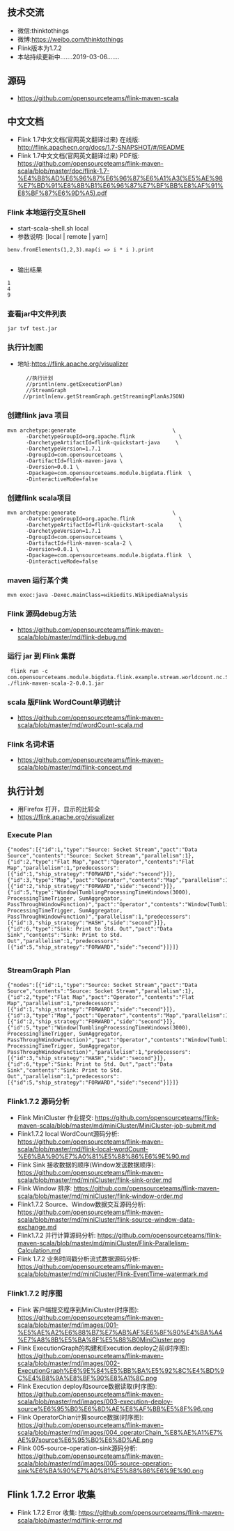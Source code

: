 ## 技术交流
- 微信:thinktothings
- 微博:https://weibo.com/thinktothings
- Flink版本为1.7.2
- 本站持续更新中.......2019-03-06.......


## 源码
- https://github.com/opensourceteams/flink-maven-scala

## 中文文档
- Flink 1.7中文文档(官网英文翻译过来) 在线版: http://flink.apachecn.org/docs/1.7-SNAPSHOT/#/README
- Flink 1.7中文文档(官网英文翻译过来) PDF版: https://github.com/opensourceteams/flink-maven-scala/blob/master/doc/flink-1.7-%E4%B8%AD%E6%96%87%E6%96%87%E6%A1%A3(%E5%AE%98%E7%BD%91%E8%8B%B1%E6%96%87%E7%BF%BB%E8%AF%91%E8%BF%87%E6%9D%A5).pdf

### Flink 本地运行交互Shell
- start-scala-shell.sh local     
- 参数说明: [local | remote <host> <port> | yarn]
```aidl
benv.fromElements(1,2,3).map(i => i * i ).print


```
- 输出结果
```aidl
1
4
9

```

###  查看jar中文件列表
```aidl
jar tvf test.jar 

```
### 执行计划图
- 地址:https://flink.apache.org/visualizer

```aidl
      //执行计划
      //println(env.getExecutionPlan)
      //StreamGraph
     //println(env.getStreamGraph.getStreamingPlanAsJSON)
```



### 创建flink java 项目
```aidl
mvn archetype:generate                               \
      -DarchetypeGroupId=org.apache.flink              \
      -DarchetypeArtifactId=flink-quickstart-java     \
      -DarchetypeVersion=1.7.1
      -DgroupId=com.opensourceteams \
      -DartifactId=flink-maven-java \
      -Dversion=0.0.1 \
      -Dpackage=com.opensourceteams.module.bigdata.flink  \
      -DinteractiveMode=false

```

### 创建flink scala项目
```aidl
mvn archetype:generate                               \
      -DarchetypeGroupId=org.apache.flink              \
      -DarchetypeArtifactId=flink-quickstart-scala     \
      -DarchetypeVersion=1.7.1
      -DgroupId=com.opensourceteams \
      -DartifactId=flink-maven-scala-2 \
      -Dversion=0.0.1 \
      -Dpackage=com.opensourceteams.module.bigdata.flink  \
      -DinteractiveMode=false

```


### maven 运行某个类
```aidl
mvn exec:java -Dexec.mainClass=wikiedits.WikipediaAnalysis

```


### Flink 源码debug方法
- https://github.com/opensourceteams/flink-maven-scala/blob/master/md/flink-debug.md


### 运行 jar 到 Flink 集群
```aidl
 flink run -c  com.opensourceteams.module.bigdata.flink.example.stream.worldcount.nc.SocketWindowWordCount    ./flink-maven-scala-2-0.0.1.jar  

```

### scala 版Flink WordCount单词统计 
- https://github.com/opensourceteams/flink-maven-scala/blob/master/md/wordCount-scala.md




### Flink 名词术语
- https://github.com/opensourceteams/flink-maven-scala/blob/master/md/flink-concept.md

## 执行计划
- 用Firefox 打开，显示的比较全
- https://flink.apache.org/visualizer

### Execute Plan
```aidl
{"nodes":[{"id":1,"type":"Source: Socket Stream","pact":"Data Source","contents":"Source: Socket Stream","parallelism":1},{"id":2,"type":"Flat Map","pact":"Operator","contents":"Flat Map","parallelism":1,"predecessors":[{"id":1,"ship_strategy":"FORWARD","side":"second"}]},{"id":3,"type":"Map","pact":"Operator","contents":"Map","parallelism":1,"predecessors":[{"id":2,"ship_strategy":"FORWARD","side":"second"}]},{"id":5,"type":"Window(TumblingProcessingTimeWindows(3000), ProcessingTimeTrigger, SumAggregator, PassThroughWindowFunction)","pact":"Operator","contents":"Window(TumblingProcessingTimeWindows(3000), ProcessingTimeTrigger, SumAggregator, PassThroughWindowFunction)","parallelism":1,"predecessors":[{"id":3,"ship_strategy":"HASH","side":"second"}]},{"id":6,"type":"Sink: Print to Std. Out","pact":"Data Sink","contents":"Sink: Print to Std. Out","parallelism":1,"predecessors":[{"id":5,"ship_strategy":"FORWARD","side":"second"}]}]}


```

### StreamGraph Plan
```aidl
{"nodes":[{"id":1,"type":"Source: Socket Stream","pact":"Data Source","contents":"Source: Socket Stream","parallelism":1},{"id":2,"type":"Flat Map","pact":"Operator","contents":"Flat Map","parallelism":1,"predecessors":[{"id":1,"ship_strategy":"FORWARD","side":"second"}]},{"id":3,"type":"Map","pact":"Operator","contents":"Map","parallelism":1,"predecessors":[{"id":2,"ship_strategy":"FORWARD","side":"second"}]},{"id":5,"type":"Window(TumblingProcessingTimeWindows(3000), ProcessingTimeTrigger, SumAggregator, PassThroughWindowFunction)","pact":"Operator","contents":"Window(TumblingProcessingTimeWindows(3000), ProcessingTimeTrigger, SumAggregator, PassThroughWindowFunction)","parallelism":1,"predecessors":[{"id":3,"ship_strategy":"HASH","side":"second"}]},{"id":6,"type":"Sink: Print to Std. Out","pact":"Data Sink","contents":"Sink: Print to Std. Out","parallelism":1,"predecessors":[{"id":5,"ship_strategy":"FORWARD","side":"second"}]}]}

```

### Flink1.7.2 源码分析
- Flink MiniCluster 作业提交: https://github.com/opensourceteams/flink-maven-scala/blob/master/md/miniCluster/MiniCluster-job-submit.md
- Flink1.7.2 local WordCount源码分析: https://github.com/opensourceteams/flink-maven-scala/blob/master/md/flink-local-wordCount-%E6%BA%90%E7%A0%81%E5%88%86%E6%9E%90.md
- Flink Sink 接收数据的顺序(Window发送数据顺序): https://github.com/opensourceteams/flink-maven-scala/blob/master/md/miniCluster/flink-sink-order.md
- Flink Window 排序: https://github.com/opensourceteams/flink-maven-scala/blob/master/md/miniCluster/flink-window-order.md
- Flink1.7.2  Source、Window数据交互源码分析: https://github.com/opensourceteams/flink-maven-scala/blob/master/md/miniCluster/flink-source-window-data-exchange.md
- Flink1.7.2  并行计算源码分析: https://github.com/opensourceteams/flink-maven-scala/blob/master/md/miniCluster/Flink-Parallelism-Calculation.md
- Flink 1.7.2 业务时间戳分析流式数据源码分析: https://github.com/opensourceteams/flink-maven-scala/blob/master/md/miniCluster/Flink-EventTime-watermark.md

### Flink1.7.2 时序图
- Flink 客户端提交程序到MiniCluster(时序图): https://github.com/opensourceteams/flink-maven-scala/blob/master/md/images/001-%E5%AE%A2%E6%88%B7%E7%AB%AF%E6%8F%90%E4%BA%A4%E7%A8%8B%E5%BA%8F%E5%88%B0MiniCluster.png
- Flink ExecutionGraph的构建和Execution.deploy之前(时序图): https://github.com/opensourceteams/flink-maven-scala/blob/master/md/images/002-ExecutionGraph%E6%9E%84%E5%BB%BA%E5%92%8C%E4%BD%9C%E4%B8%9A%E8%BF%90%E8%A1%8C.png
- Flink Execution deploy和source数据读取(时序图): https://github.com/opensourceteams/flink-maven-scala/blob/master/md/images/003-execution-deploy-source%E6%95%B0%E6%8D%AE%E8%AF%BB%E5%8F%96.png
- Flink OperatorChian计算source数据(时序图): https://github.com/opensourceteams/flink-maven-scala/blob/master/md/images/004_operatorChain_%E8%AE%A1%E7%AE%97source%E6%95%B0%E6%8D%AE.png
- Flink 005-source-operation-sink源码分析: https://github.com/opensourceteams/flink-maven-scala/blob/master/md/images/005-source-operation-sink%E6%BA%90%E7%A0%81%E5%88%86%E6%9E%90.png




## Flink 1.7.2 Error 收集
- Flink 1.7.2 Error 收集: https://github.com/opensourceteams/flink-maven-scala/blob/master/md/flink-error.md